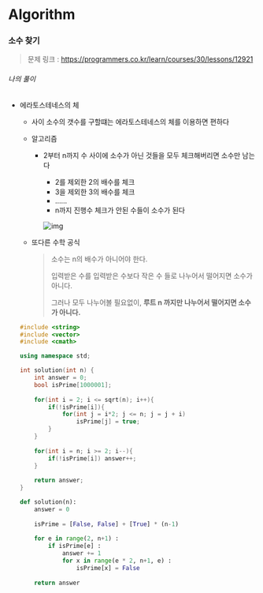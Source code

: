 # Algorithm

### 소수 찾기

> 문제 링크 : https://programmers.co.kr/learn/courses/30/lessons/12921



###### 나의 풀이

* 에라토스테네스의 체

  * 사이 소수의 갯수를 구할떄는 에라토스테네스의 체를 이용하면 편하다

  * 알고리즘

    * 2부터 n까지 수 사이에 소수가 아닌 것들을 모두 체크해버리면 소수만 남는다

      * 2를 제외한 2의 배수를 체크
      * 3을 제외한 3의 배수를 체크
      * ......
      *  n까지 진행수 체크가 안된 수들이 소수가 된다

      ![img](https://t1.daumcdn.net/cfile/tistory/2324F43E5246ED5A2D)

  * 또다른 수학 공식

    > 소수는 n의 배수가 아니어야 한다.
    >
    > 입력받은 수를 입력받은 수보다 작은 수 들로 나누어서 떨어지면 소수가 아니다.
    >
    > 그러나 모두 나누어볼 필요없이, **루트 n 까지만 나누어서 떨어지면 소수가 아니다.**

    

  ```c++
  #include <string>
  #include <vector>
  #include <cmath>
  
  using namespace std;
  
  int solution(int n) {
      int answer = 0;
      bool isPrime[1000001];
      
      for(int i = 2; i <= sqrt(n); i++){
          if(!isPrime[i]){
              for(int j = i*2; j <= n; j = j + i)
                  isPrime[j] = true;
          }
      }
      
      for(int i = n; i >= 2; i--){
          if(!isPrime[i]) answer++;
      }
      
      return answer;
  }
  ```

  
  
  ```python
  def solution(n):
      answer = 0
      
      isPrime = [False, False] + [True] * (n-1)
      
      for e in range(2, n+1) :
          if isPrime[e] :
              answer += 1
              for x in range(e * 2, n+1, e) :
                  isPrime[x] = False
      
      return answer
  ```
  
  
